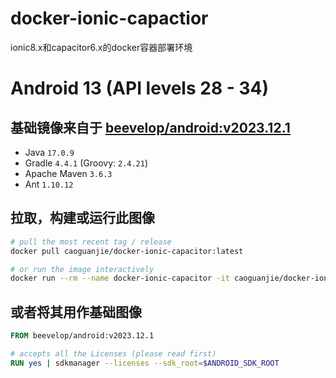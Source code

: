 # docker-ionic-capactior
ionic8.x和capacitor6.x的docker容器部署环境

# Android 13 (API levels 28 - 34)

## 基础镜像来自于 [beevelop/android:v2023.12.1](https://github.com/beevelop/docker-android)

- Java `17.0.9`
- Gradle `4.4.1` (Groovy: `2.4.21`)
- Apache Maven `3.6.3`
- Ant `1.10.12`

## 拉取，构建或运行此图像

```bash
# pull the most recent tag / release
docker pull caoguanjie/docker-ionic-capacitor:latest

# or run the image interactively
docker run --rm --name docker-ionic-capacitor -it caoguanjie/docker-ionic-capacitor:latest bash


```

## 或者将其用作基础图像

```Dockerfile
FROM beevelop/android:v2023.12.1

# accepts all the Licenses (please read first)
RUN yes | sdkmanager --licenses --sdk_root=$ANDROID_SDK_ROOT
```
